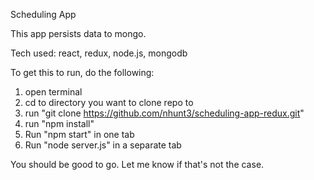 Scheduling App

This app persists data to mongo.

Tech used: react, redux, node.js, mongodb

To get this to run, do the following:
1. open terminal
2. cd to directory you want to clone repo to
3. run "git clone https://github.com/nhunt3/scheduling-app-redux.git"
4. run "npm install"
5. Run "npm start" in one tab
6. Run "node server.js" in a separate tab

You should be good to go. Let me know if that's not the case.